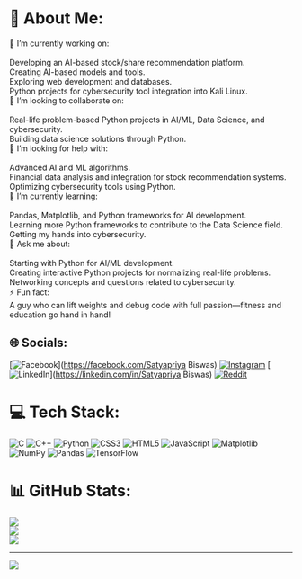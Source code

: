 # 💫 About Me:
🔭 I’m currently working on:<br><br>Developing an AI-based stock/share recommendation platform.<br>Creating AI-based models and tools.<br>Exploring web development and databases.<br>Python projects for cybersecurity tool integration into Kali Linux.<br>👯 I’m looking to collaborate on:<br><br>Real-life problem-based Python projects in AI/ML, Data Science, and cybersecurity.<br>Building data science solutions through Python.<br>🤝 I’m looking for help with:<br><br>Advanced AI and ML algorithms.<br>Financial data analysis and integration for stock recommendation systems.<br>Optimizing cybersecurity tools using Python.<br>🌱 I’m currently learning:<br><br>Pandas, Matplotlib, and Python frameworks for AI development.<br>Learning more Python frameworks to contribute to the Data Science field.<br>Getting my hands into cybersecurity.<br>💬 Ask me about:<br><br>Starting with Python for AI/ML development.<br>Creating interactive Python projects for normalizing real-life problems.<br>Networking concepts and questions related to cybersecurity.<br>⚡ Fun fact:<br>A guy who can lift weights and debug code with full passion—fitness and education go hand in hand!


## 🌐 Socials:
[![Facebook](https://img.shields.io/badge/Facebook-%231877F2.svg?logo=Facebook&logoColor=white)](https://facebook.com/Satyapriya Biswas) [![Instagram](https://img.shields.io/badge/Instagram-%23E4405F.svg?logo=Instagram&logoColor=white)](https://instagram.com/a_vengeance_bat) [![LinkedIn](https://img.shields.io/badge/LinkedIn-%230077B5.svg?logo=linkedin&logoColor=white)](https://linkedin.com/in/Satyapriya Biswas) [![Reddit](https://img.shields.io/badge/Reddit-%23FF4500.svg?logo=Reddit&logoColor=white)](https://reddit.com/user/u/Thin-Young7027) 

# 💻 Tech Stack:
![C](https://img.shields.io/badge/c-%2300599C.svg?style=for-the-badge&logo=c&logoColor=white) ![C++](https://img.shields.io/badge/c++-%2300599C.svg?style=for-the-badge&logo=c%2B%2B&logoColor=white) ![Python](https://img.shields.io/badge/python-3670A0?style=for-the-badge&logo=python&logoColor=ffdd54) ![CSS3](https://img.shields.io/badge/css3-%231572B6.svg?style=for-the-badge&logo=css3&logoColor=white) ![HTML5](https://img.shields.io/badge/html5-%23E34F26.svg?style=for-the-badge&logo=html5&logoColor=white) ![JavaScript](https://img.shields.io/badge/javascript-%23323330.svg?style=for-the-badge&logo=javascript&logoColor=%23F7DF1E) ![Matplotlib](https://img.shields.io/badge/Matplotlib-%23ffffff.svg?style=for-the-badge&logo=Matplotlib&logoColor=black) ![NumPy](https://img.shields.io/badge/numpy-%23013243.svg?style=for-the-badge&logo=numpy&logoColor=white) ![Pandas](https://img.shields.io/badge/pandas-%23150458.svg?style=for-the-badge&logo=pandas&logoColor=white) ![TensorFlow](https://img.shields.io/badge/TensorFlow-%23FF6F00.svg?style=for-the-badge&logo=TensorFlow&logoColor=white)
# 📊 GitHub Stats:
![](https://github-readme-stats.vercel.app/api?username=itsSatyapriya&theme=omni&hide_border=false&include_all_commits=true&count_private=true)<br/>
![](https://github-readme-streak-stats.herokuapp.com/?user=itsSatyapriya&theme=omni&hide_border=false)<br/>
![](https://github-readme-stats.vercel.app/api/top-langs/?username=itsSatyapriya&theme=omni&hide_border=false&include_all_commits=true&count_private=true&layout=compact)

---
[![](https://visitcount.itsvg.in/api?id=itsSatyapriya&icon=0&color=0)](https://visitcount.itsvg.in)

<!-- Proudly created with GPRM ( https://gprm.itsvg.in ) -->
